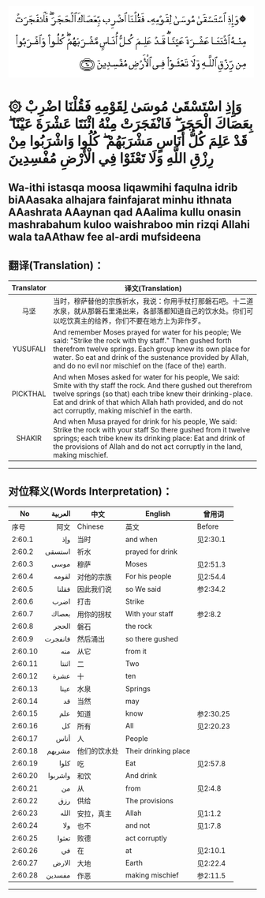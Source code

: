 ![002:060](images/002_060.gif?)

#  ۞ وَإِذِ اسْتَسْقَىٰ مُوسَىٰ لِقَوْمِهِ فَقُلْنَا اضْرِبْ بِعَصَاكَ الْحَجَرَ ۖ فَانْفَجَرَتْ مِنْهُ اثْنَتَا عَشْرَةَ عَيْنًا ۖ قَدْ عَلِمَ كُلُّ أُنَاسٍ مَشْرَبَهُمْ ۖ كُلُوا وَاشْرَبُوا مِنْ رِزْقِ اللَّهِ وَلَا تَعْثَوْا فِي الْأَرْضِ مُفْسِدِينَ 

## Wa-ithi istasqa moosa liqawmihi faqulna idrib biAAasaka alhajara fainfajarat minhu ithnata AAashrata AAaynan qad AAalima kullu onasin mashrabahum kuloo waishraboo min rizqi Allahi wala taAAthaw fee al-ardi mufsideena

## 翻译(Translation)：

| Translator | 译文(Translation)                                            |
|:----------:| ------------------------------------------------------------ |
| 马坚       | 当时，穆萨替他的宗族祈水，我说：你用手杖打那磐石吧。十二道水泉，就从那磐石里涌出来，各部落都知道自己的饮水处。你们可以吃饮真主的给养，你们不要在地方上为非作歹。 |
| YUSUFALI   | And remember Moses prayed for water for his people; We said: "Strike the rock with thy staff." Then gushed forth therefrom twelve springs. Each group knew its own place for water. So eat and drink of the sustenance provided by Allah, and do no evil nor mischief on the (face of the) earth. |
| PICKTHAL   | And when Moses asked for water for his people, We said: Smite with thy staff the rock. And there gushed out therefrom twelve springs (so that) each tribe knew their drinking-place. Eat and drink of that which Allah hath provided, and do not act corruptly, making mischief in the earth. |
| SHAKIR     | And when Musa prayed for drink for his people, We said: Strike the rock with your staff So there gushed from it twelve springs; each tribe knew its drinking place: Eat and drink of the provisions of Allah and do not act corruptly in the land, making mischief. |

---

## 对位释义(Words Interpretation)：

| No      | العربية | 中文         | English              | 曾用词    |
| ------- | -------:| ------------ | -------------------- | --------- |
| 序号    | 阿文    | Chinese      | 英文                 | Before    |
| 2:60.1  | وإذ     | 当时         | and when             | 见2:30.1  |
| 2:60.2  | استسقى  | 祈水         | prayed for drink     |           |
| 2:60.3  | موسى    | 穆萨         | Moses                | 见2:51.3  |
| 2:60.4  | لقومه   | 对他的宗族   | For his people       | 见2:54.4  |
| 2:60.5  | فقلنا   | 因此我们说   | so We said           | 参2:34.2  |
| 2:60.6  | اضرب    | 打击         | Strike               |           |
| 2:60.7  | بعصاك   | 用你的拐杖   | With your staff      | 参2:8.2   |
| 2:60.8  | الحجر   | 磐石         | the rock             |           |
| 2:60.9  | فانفجرت | 然后涌出     | so there gushed      |           |
| 2:60.10 | منه     | 从它         | from it              |           |
| 2:60.11 | اثنتا   | 二           | Two                  |           |
| 2:60.12 | عشرة    | 十           | ten                  |           |
| 2:60.13 | عينا    | 水泉         | Springs              |           |
| 2:60.14 | قد      | 当然         | may                  |           |
| 2:60.15 | علم     | 知道         | know                 | 参2:30.25 |
| 2:60.16 | كل      | 所有         | All                  | 见2:20.23 |
| 2:60.17 | أناس    | 人           | People               |           |
| 2:60.18 | مشربهم  | 他们的饮水处 | Their drinking place |           |
| 2:60.19 | كلوا    | 吃           | Eat                  | 见2:57.8  |
| 2:60.20 | واشربوا | 和饮         | And drink            |           |
| 2:60.21 | من      | 从           | from                 | 见2:4.8   |
| 2:60.22 | رزق     | 供给         | The provisions       |           |
| 2:60.23 | الله    | 安拉，真主   | Allah                | 见1:1.2   |
| 2:60.24 | ولا     | 也不         | and not              | 见1:7.8   |
| 2:60.25 | تعثوا   | 败德         | act corruptly        |           |
| 2:60.26 | في      | 在           | at                   | 见2:10.1  |
| 2:60.27 | الارض   | 大地         | Earth                | 见2:22.4  |
| 2:60.28 | مفسدين  | 作恶         | making mischief      | 参2:11.5  |

---
